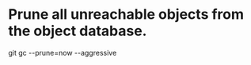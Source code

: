 Prune all unreachable objects from the object database.
=======================================================

git gc --prune=now --aggressive

